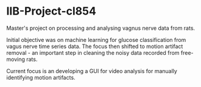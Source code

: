 # IIB-Project-cl854

Master's project on processing and analysing vagnus nerve data from rats. 

Initial objective was on machine learning for glucose classification from vagus nerve time series data. The focus then shifted to motion artifact removal - an important step in cleaning the noisy data recorded from free-moving rats.

Current focus is an developing a GUI for video analysis for manually identifying motion artifacts.





